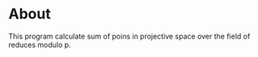 # About

This program calculate sum of poins in projective space over the field of reduces modulo p.